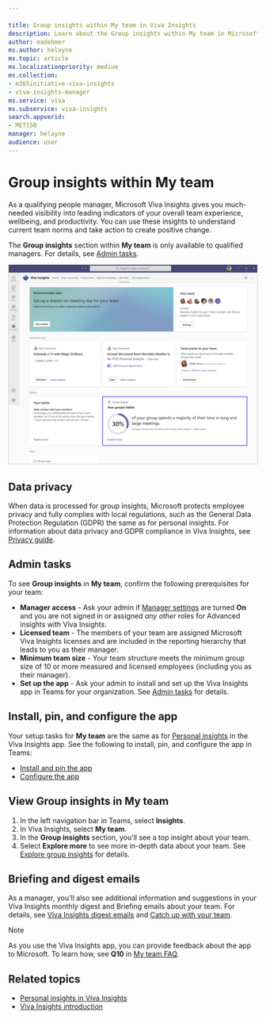 ```yaml
---

title: Group insights within My team in Viva Insights
description: Learn about the Group insights within My team in Microsoft Viva Insights in Teams that shows managers their team collaboration patterns
author: madehmer
ms.author: helayne
ms.topic: article
ms.localizationpriority: medium 
ms.collection: 
- m365initiative-viva-insights
- viva-insights-manager 
ms.service: viva 
ms.subservice: viva-insights 
search.appverid: 
- MET150 
manager: helayne
audience: user
---
```


# Group insights within My team

As a qualifying people manager, Microsoft Viva Insights gives you much-needed visibility into leading indicators of your overall team experience, wellbeing, and productivity. You can use these insights to understand current team norms and take action to create positive change.

The **Group insights** section within **My team** is only available to qualified managers. For details, see [Admin tasks](#admin-tasks).

![Group insights with My team in Viva Insights in Teams.](../images/wpa/use/myteam-3.png)

## Data privacy

When data is processed for group insights, Microsoft protects employee privacy and fully complies with local regulations, such as the General Data Protection Regulation (GDPR) the same as for personal insights. For information about data privacy and GDPR compliance in Viva Insights, see [Privacy guide](../personal/teams/viva-teams-app-privacy.md).

## Admin tasks

To see **Group insights** in **My team**, confirm the following prerequisites for your team:

* **Manager access** - Ask your admin if [Manager settings](../use/manager-settings.md) are turned **On** and you are not signed in or assigned _any other_ roles for Advanced insights with Viva Insights.
* **Licensed team** - The members of your team are assigned Microsoft Viva Insights licenses and are included in the reporting hierarchy that leads to you as their manager.
* **Minimum team size** - Your team structure meets the minimum group size of 10 or more measured and licensed employees (including you as their manager).
* **Set up the app** - Ask your admin to install and set up the Viva Insights app in Teams for your organization. See [Admin tasks](../personal/teams/viva-teams-app-admin-tasks.md) for details.

## Install, pin, and configure the app

Your setup tasks for **My team** are the same as for [Personal insights](../personal/teams/viva-teams-app.md) in the Viva Insights app. See the following to install, pin, and configure the app in Teams:

* [Install and pin the app](../personal/teams/viva-teams-app-install.md)
* [Configure the app](../personal/teams/viva-teams-app-settings.md)

## View Group insights in My team

1. In the left navigation bar in Teams, select **Insights**.
2. In Viva Insights, select **My team**.
3. In the **Group insights** section, you'll see a top insight about your team.
4. Select **Explore more** to see more in-depth data about your team. See [Explore group insights](myteam-explore.md) for details.

## Briefing and digest emails

As a manager, you'll also see additional information and suggestions in your Viva Insights monthly digest and Briefing emails about your team. For details, see [Viva Insights digest emails](../personal/Use/email-digests-3.md) and [Catch up with your team](../personal/Briefing/be-manager.md).

>[!Note]
>As you use the Viva Insights app, you can provide feedback about the app to Microsoft. To learn how, see **Q10** in [My team FAQ](my-team-faq.md).

## Related topics

* [Personal insights in Viva Insights](../personal/teams/viva-teams-app.md)
* [Viva Insights introduction](viva-insights-intro.md)
